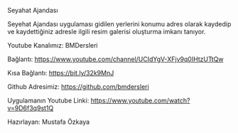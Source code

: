 Seyahat Ajandası

Seyehat Ajandası uygulaması gidilen yerlerini konumu adres olarak kaydedip ve kaydettiğiniz adresle ilgili resim galerisi oluşturma imkanı tanıyor.
                                               

Youtube Kanalımız: BMDersleri

Bağlantı: https://www.youtube.com/channel/UCIdYgV-XFjv9q0IHtzUTtQw

Kısa Bağlantı: https://bit.ly/32k9MnJ

Github Adresimiz: https://github.com/bmdersleri

Uygulamanın Youtube Linki: https://www.youtube.com/watch?v=9D6f3q9st1Q

Hazırlayan: Mustafa Özkaya

    
